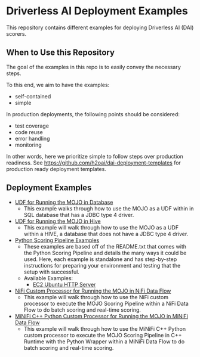 # Driverless AI Deployment Examples

This repository contains different examples for deploying Driverless AI (DAI) scorers.

## When to Use this Repository

The goal of the examples in this repo is to easily convey the necessary steps.

To this end, we aim to have the examples:
 - self-contained
 - simple

In production deployments, the following points should be considered:
 - test coverage
 - code reuse
 - error handling
 - monitoring

In other words, here we prioritize simple to follow steps over production readiness.
See https://github.com/h2oai/dai-deployment-templates for production ready
deployment templates.

## Deployment Examples

- [UDF for Running the MOJO in Database](./mojo-db-udf)
   - This example walks through how to use the MOJO as a UDF within in SQL database that has a JDBC type 4 driver.
- [UDF for Running the MOJO in Hive](./mojo-db-hive)
   - This example will walk through how to use the MOJO as a UDF within a HIVE, a database that does not have a JDBC type 4 driver.
- [Python Scoring Pipeline Examples](./python-scoring-pipeline)
   - These examples are based off of the README.txt that comes with the Python Scoring Pipeline and details the many ways it could be used. Here, each example is standalone and has step-by-step instructions for preparing your environment and testing that the setup with successful.
   - Available Examples:
      - [EC2 Ubuntu HTTP Server](./python-scoring-pipeline/http_ec2_ubuntu.md)
- [NiFi Custom Processor for Running the MOJO in NiFi Data Flow](./mojo-nifi)
   - This example will walk through how to use the NiFi custom processor to execute the MOJO Scoring Pipeline within a NiFi Data Flow to do batch scoring and real-time scoring.
- [MiNiFi C++ Python Custom Processor for Running the MOJO in MiNiFi Data Flow](./mojo-py-minificpp)
   - This example will walk through how to use the MiNiFi C++ Python custom processor to execute the MOJO Scoring Pipeline in C++ Runtime with the Python Wrapper within a MiNiFi Data Flow to do batch scoring and real-time scoring.